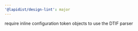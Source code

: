 ```yaml
---
'@lapidist/design-lint': major
---
```


require inline configuration token objects to use the DTIF parser
